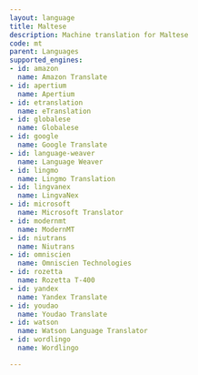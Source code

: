 ```yaml
---
layout: language
title: Maltese
description: Machine translation for Maltese
code: mt
parent: Languages
supported_engines:
- id: amazon
  name: Amazon Translate
- id: apertium
  name: Apertium
- id: etranslation
  name: eTranslation
- id: globalese
  name: Globalese
- id: google
  name: Google Translate
- id: language-weaver
  name: Language Weaver
- id: lingmo
  name: Lingmo Translation
- id: lingvanex
  name: LingvaNex
- id: microsoft
  name: Microsoft Translator
- id: modernmt
  name: ModernMT
- id: niutrans
  name: Niutrans
- id: omniscien
  name: Omniscien Technologies
- id: rozetta
  name: Rozetta T-400
- id: yandex
  name: Yandex Translate
- id: youdao
  name: Youdao Translate
- id: watson
  name: Watson Language Translator
- id: wordlingo
  name: Wordlingo

---
```



